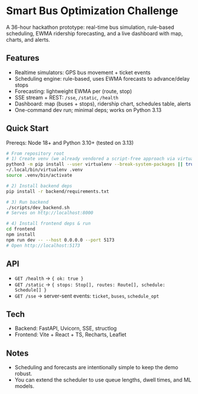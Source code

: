 # Smart Bus Optimization Challenge

A 36-hour hackathon prototype: real-time bus simulation, rule-based scheduling, EWMA ridership forecasting, and a live dashboard with map, charts, and alerts.

## Features
- Realtime simulators: GPS bus movement + ticket events
- Scheduling engine: rule-based, uses EWMA forecasts to advance/delay stops
- Forecasting: lightweight EWMA per (route, stop)
- SSE stream + REST: `/sse`, `/static`, `/health`
- Dashboard: map (buses + stops), ridership chart, schedules table, alerts
- One-command dev run; minimal deps; works on Python 3.13

## Quick Start

Prereqs: Node 18+ and Python 3.10+ (tested on 3.13)

```bash
# From repository root
# 1) Create venv (we already vendored a script-free approach via virtualenv)
python3 -m pip install --user virtualenv --break-system-packages || true
~/.local/bin/virtualenv .venv
source .venv/bin/activate

# 2) Install backend deps
pip install -r backend/requirements.txt

# 3) Run backend
./scripts/dev_backend.sh
# Serves on http://localhost:8000

# 4) Install frontend deps & run
cd frontend
npm install
npm run dev -- --host 0.0.0.0 --port 5173
# Open http://localhost:5173
```

## API
- `GET /health` -> `{ ok: true }`
- `GET /static` -> `{ stops: Stop[], routes: Route[], schedule: Schedule[] }`
- `GET /sse` -> server-sent events: `ticket`, `buses`, `schedule_opt`

## Tech
- Backend: FastAPI, Uvicorn, SSE, structlog
- Frontend: Vite + React + TS, Recharts, Leaflet

## Notes
- Scheduling and forecasts are intentionally simple to keep the demo robust.
- You can extend the scheduler to use queue lengths, dwell times, and ML models.